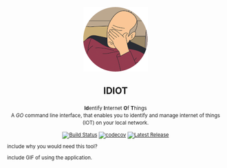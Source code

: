 <div align="center">
  <img src="docs\images\captainPicard.png" alt="Placeholder Image"/>
  <h2>IDIOT</h2>
  <p><small><strong>Id</strong>entify <strong>I</strong>nternet <strong>O</strong>f <strong>T</strong>hings<br>A <em>GO</em> command line interface, that enables you to identify and manage internet of things (IOT) on your local network.</p>
  <p>
    <a href="https://github.com/bradleytenuta/idiot/actions"><img src="https://github.com/bradleytenuta/idiot/actions/workflows/test.yml/badge.svg" alt="Build Status"></a>
    <a href="https://codecov.io/gh/bradleytenuta/idiot"><img src="https://codecov.io/gh/bradleytenuta/idiot/branch/main/graph/badge.svg" alt="codecov"></a>
    <a href="https://github.com/bradleytenuta/idiot/releases/latest"><img src="https://img.shields.io/github/v/release/bradleytenuta/idiot?include_prereleases" alt="Latest Release"></a>
  </p>
</div>

include why you would need this tool?

include GIF of using the application.